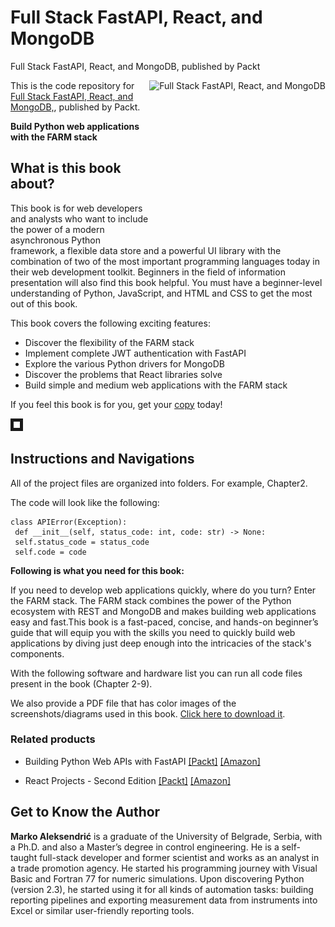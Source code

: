 # Full Stack FastAPI, React, and MongoDB	
Full Stack FastAPI, React, and MongoDB, published by Packt

<a href="https://www.packtpub.com/product/full-stack-fastAPI-react-and-mongoDB/9781803231822"><img src="https://static.packt-cdn.com/products/9781803231822/cover/smaller" alt="Full Stack FastAPI, React, and MongoDB" height="256px" align="right"></a>

This is the code repository for [Full Stack FastAPI, React, and MongoDB,](https://www.packtpub.com/product/full-stack-fastAPI-react-and-mongoDB/9781803231822), published by Packt.

**Build Python web applications with the FARM stack**

## What is this book about?

This book is for web developers and analysts who want to include the power of a modern asynchronous Python framework, a flexible data store and a powerful UI library with the combination of two of the most important programming languages today in their web development toolkit. Beginners in the field of information presentation will also find this book helpful. You must have a beginner-level understanding of Python, JavaScript, and HTML and CSS to get the most out of this book.	

This book covers the following exciting features:

* Discover the flexibility of the FARM stack
* Implement complete JWT authentication with FastAPI
* Explore the various Python drivers for MongoDB
* Discover the problems that React libraries solve
* Build simple and medium web applications with the FARM stack

If you feel this book is for you, get your [copy](https://www.amazon.com/dp/1803231823) today!

<a href="https://www.packtpub.com/?utm_source=github&utm_medium=banner&utm_campaign=GitHubBanner"><img src="https://raw.githubusercontent.com/PacktPublishing/GitHub/master/GitHub.png" 
alt="https://www.packtpub.com/" border="5" /></a>


## Instructions and Navigations
All of the project files are organized into folders. For example, Chapter2.

The code will look like the following:

```
class APIError(Exception):
 def __init__(self, status_code: int, code: str) -> None:
 self.status_code = status_code
 self.code = code
```

**Following is what you need for this book:**

If you need to develop web applications quickly, where do you turn? Enter the FARM stack. The FARM stack combines the power of the Python ecosystem with REST and MongoDB and makes building web applications easy and fast.This book is a fast-paced, concise, and hands-on beginner’s guide that will equip you with the skills you need to quickly build web applications by diving just deep enough into the intricacies of the stack's components.

With the following software and hardware list you can run all code files present in the book (Chapter 2-9).

We also provide a PDF file that has color images of the screenshots/diagrams used in this book. [Click here to download it](https://packt.link/18OWu).


### Related products <Other books you may enjoy>
* Building Python Web APIs with FastAPI  [[Packt]](https://www.packtpub.com/product/building-web-apis-with-fastapi-and-python/9781801076630) [[Amazon]](https://www.amazon.com/Building-Python-APIs-FastAPI-high-performance/dp/1801076634)

* React Projects - Second Edition [[Packt]](https://www.packtpub.com/product/react-projects-second-edition/9781801070638) [[Amazon]](https://www.amazon.com/React-Projects-cross-platform-professional-developer/dp/1801070636)

## Get to Know the Author
**Marko Aleksendrić** is a graduate of the University of Belgrade, Serbia, with a Ph.D. and also a Master’s degree in control engineering. He is a self-taught full-stack developer and former scientist and works as an analyst in a trade promotion agency. He started his programming journey with Visual Basic and Fortran 77 for numeric simulations. Upon discovering Python (version 2.3), he started using it for all kinds of automation tasks: building reporting pipelines and exporting measurement data from instruments into Excel or similar user-friendly reporting tools.	
